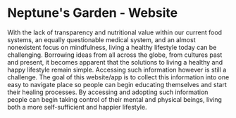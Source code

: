 Neptune's Garden - Website
============
With the lack of transparency and nutritional value within our current food systems, an equally questionable medical system, and an almost nonexistent focus on mindfulness, living a healthy lifestyle today can be challenging. Borrowing ideas from all across the globe, from cultures past and present, it becomes apparent that the solutions to living a healthy and happy lifestyle remain simple. Accessing such information however is still a challenge.
The goal of this website/app is to collect this information into one easy to navigate place so people can begin educating themselves and start their healing processes. By accessing and adopting such information people can begin taking control of their mental and physical beings, living both a more self-sufficient and happier lifestyle.
